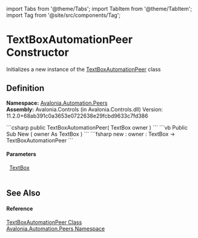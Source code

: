 import Tabs from '@theme/Tabs'; 
import TabItem from '@theme/TabItem'; 
import Tag from '@site/src/components/Tag'; 

# TextBoxAutomationPeer Constructor


Initializes a new instance of the <a href="T_Avalonia_Automation_Peers_TextBoxAutomationPeer">TextBoxAutomationPeer</a> class



## Definition
**Namespace:** <a href="N_Avalonia_Automation_Peers">Avalonia.Automation.Peers</a>  
**Assembly:** Avalonia.Controls (in Avalonia.Controls.dll) Version: 11.2.0+68ab391c0a3653e0722638e29fcbd9633c7fd386

<Tabs groupId="api-code-preview">
<TabItem value="csharp" label="C#">
```csharp
public TextBoxAutomationPeer(
	TextBox owner
)
```
</TabItem>
<TabItem value="vb" label="VB">
```vb
Public Sub New ( 
	owner As TextBox
)
```
</TabItem>
<TabItem value="fsharp" label="F#">
```fsharp
new : 
        owner : TextBox -> TextBoxAutomationPeer
```
</TabItem>
</Tabs>



#### Parameters
<dl><dt>  <a href="T_Avalonia_Controls_TextBox">TextBox</a></dt><dd> </dd></dl>

## See Also


#### Reference
<a href="T_Avalonia_Automation_Peers_TextBoxAutomationPeer">TextBoxAutomationPeer Class</a>  
<a href="N_Avalonia_Automation_Peers">Avalonia.Automation.Peers Namespace</a>  
